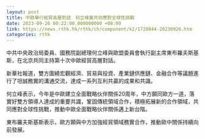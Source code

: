 ```yaml
---
layout: post
title: 中歐舉行經貿高層對話　何立峰冀共同應對全球性挑戰
date: 2023-09-26 00:22:00.000000000 +08:00
link: https://news.rthk.hk/rthk/ch/component/k2/1720044-20230926.htm
categories: rthk
---
```


中共中央政治局委員、國務院副總理何立峰與歐盟委員會執行副主席東布羅夫斯基斯，在北京共同主持第十次中歐經貿高層對話。

新華社報道，雙方圍繞宏觀經濟、貿易與投資、產業鏈供應鏈、金融合作等議題進行了坦誠務實的溝通交流，達成一系列互利共贏的成果和共識。

何立峰表示，今年是中歐建立全面戰略伙伴關係20周年，中方願同歐方一道，落實好雙方領導人達成的重要共識，鞏固傳統領域合作，積極拓展新的合作領域，共同應對全球性挑戰，推動中歐全面戰略伙伴關係邁上新台階。

東布羅夫斯基斯表示，歐方願與中方加強經貿領域務實合作，推動歐中關係持續向前發展。
